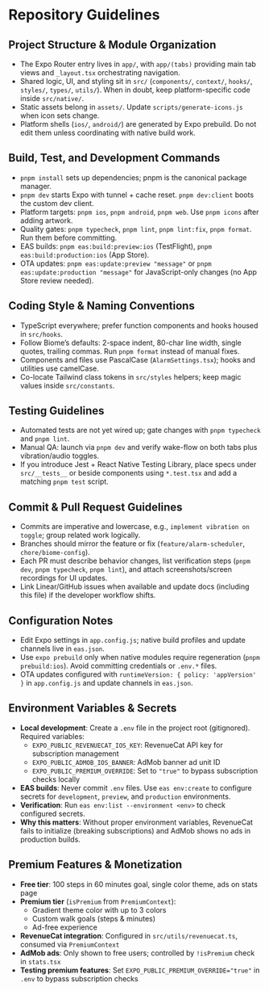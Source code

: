 # Repository Guidelines

## Project Structure & Module Organization
- The Expo Router entry lives in `app/`, with `app/(tabs)` providing main tab views and `_layout.tsx` orchestrating navigation.
- Shared logic, UI, and styling sit in `src/` (`components/`, `context/`, `hooks/`, `styles/`, `types/`, `utils/`). When in doubt, keep platform-specific code inside `src/native/`.
- Static assets belong in `assets/`. Update `scripts/generate-icons.js` when icon sets change.
- Platform shells (`ios/`, `android/`) are generated by Expo prebuild. Do not edit them unless coordinating with native build work.

## Build, Test, and Development Commands
- `pnpm install` sets up dependencies; pnpm is the canonical package manager.
- `pnpm dev` starts Expo with tunnel + cache reset. `pnpm dev:client` boots the custom dev client.
- Platform targets: `pnpm ios`, `pnpm android`, `pnpm web`. Use `pnpm icons` after adding artwork.
- Quality gates: `pnpm typecheck`, `pnpm lint`, `pnpm lint:fix`, `pnpm format`. Run them before committing.
- EAS builds: `pnpm eas:build:preview:ios` (TestFlight), `pnpm eas:build:production:ios` (App Store).
- OTA updates: `pnpm eas:update:preview "message"` or `pnpm eas:update:production "message"` for JavaScript-only changes (no App Store review needed).

## Coding Style & Naming Conventions
- TypeScript everywhere; prefer function components and hooks housed in `src/hooks`.
- Follow Biome’s defaults: 2-space indent, 80-char line width, single quotes, trailing commas. Run `pnpm format` instead of manual fixes.
- Components and files use PascalCase (`AlarmSettings.tsx`); hooks and utilities use camelCase.
- Co-locate Tailwind class tokens in `src/styles` helpers; keep magic values inside `src/constants`.

## Testing Guidelines
- Automated tests are not yet wired up; gate changes with `pnpm typecheck` and `pnpm lint`.
- Manual QA: launch via `pnpm dev` and verify wake-flow on both tabs plus vibration/audio toggles.
- If you introduce Jest + React Native Testing Library, place specs under `src/__tests__` or beside components using `*.test.tsx` and add a matching `pnpm test` script.

## Commit & Pull Request Guidelines
- Commits are imperative and lowercase, e.g., `implement vibration on toggle`; group related work logically.
- Branches should mirror the feature or fix (`feature/alarm-scheduler`, `chore/biome-config`).
- Each PR must describe behavior changes, list verification steps (`pnpm dev`, `pnpm typecheck`, `pnpm lint`), and attach screenshots/screen recordings for UI updates.
- Link Linear/GitHub issues when available and update docs (including this file) if the developer workflow shifts.

## Configuration Notes
- Edit Expo settings in `app.config.js`; native build profiles and update channels live in `eas.json`.
- Use `expo prebuild` only when native modules require regeneration (`pnpm prebuild:ios`). Avoid committing credentials or `.env.*` files.
- OTA updates configured with `runtimeVersion: { policy: 'appVersion' }` in `app.config.js` and update channels in `eas.json`.

## Environment Variables & Secrets
- **Local development**: Create a `.env` file in the project root (gitignored). Required variables:
  - `EXPO_PUBLIC_REVENUECAT_IOS_KEY`: RevenueCat API key for subscription management
  - `EXPO_PUBLIC_ADMOB_IOS_BANNER`: AdMob banner ad unit ID
  - `EXPO_PUBLIC_PREMIUM_OVERRIDE`: Set to `"true"` to bypass subscription checks locally
- **EAS builds**: Never commit `.env` files. Use `eas env:create` to configure secrets for `development`, `preview`, and `production` environments.
- **Verification**: Run `eas env:list --environment <env>` to check configured secrets.
- **Why this matters**: Without proper environment variables, RevenueCat fails to initialize (breaking subscriptions) and AdMob shows no ads in production builds.

## Premium Features & Monetization
- **Free tier**: 100 steps in 60 minutes goal, single color theme, ads on stats page
- **Premium tier** (`isPremium` from `PremiumContext`):
  - Gradient theme color with up to 3 colors
  - Custom walk goals (steps & minutes)
  - Ad-free experience
- **RevenueCat integration**: Configured in `src/utils/revenuecat.ts`, consumed via `PremiumContext`
- **AdMob ads**: Only shown to free users; controlled by `!isPremium` check in `stats.tsx`
- **Testing premium features**: Set `EXPO_PUBLIC_PREMIUM_OVERRIDE="true"` in `.env` to bypass subscription checks
